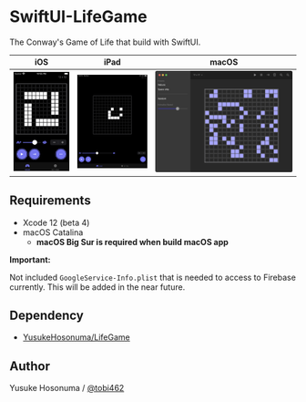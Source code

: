 # SwiftUI-LifeGame

The Conway's Game of Life that build with SwiftUI.

|iOS|iPad|macOS|
|--|--|--|
|<img src="./Image/screenshot-ios.png" width="160px">|<img src="./Image/screenshot-ipad.png" width="200px">|<img src="./Image/screenshot-mac.png" width="400px">|

## Requirements

- Xcode 12 (beta 4)
- macOS Catalina
  - **macOS Big Sur is required when build macOS app**

**Important:**

Not included `GoogleService-Info.plist` that is needed to access to Firebase currently.
This will be added in the near future.

## Dependency

- [YusukeHosonuma/LifeGame](https://github.com/YusukeHosonuma/LifeGame)

## Author

Yusuke Hosonuma / [@tobi462](https://twitter.com/tobi462)
